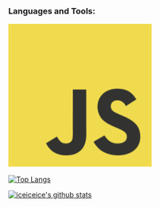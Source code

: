 ### Languages and Tools:

<img src="https://raw.githubusercontent.com/github/explore/80688e429a7d4ef2fca1e82350fe8e3517d3494d/topics/javascript/javascript.png" />

[![Top Langs](https://github-readme-stats.vercel.app/api/top-langs/?username=betterTisen)](https://github.com/betterTisen)

[![iceiceice's github stats](https://github-readme-stats.vercel.app/api?username=betterTisen&show_icons=true)](https://github.com/betterTisen)

